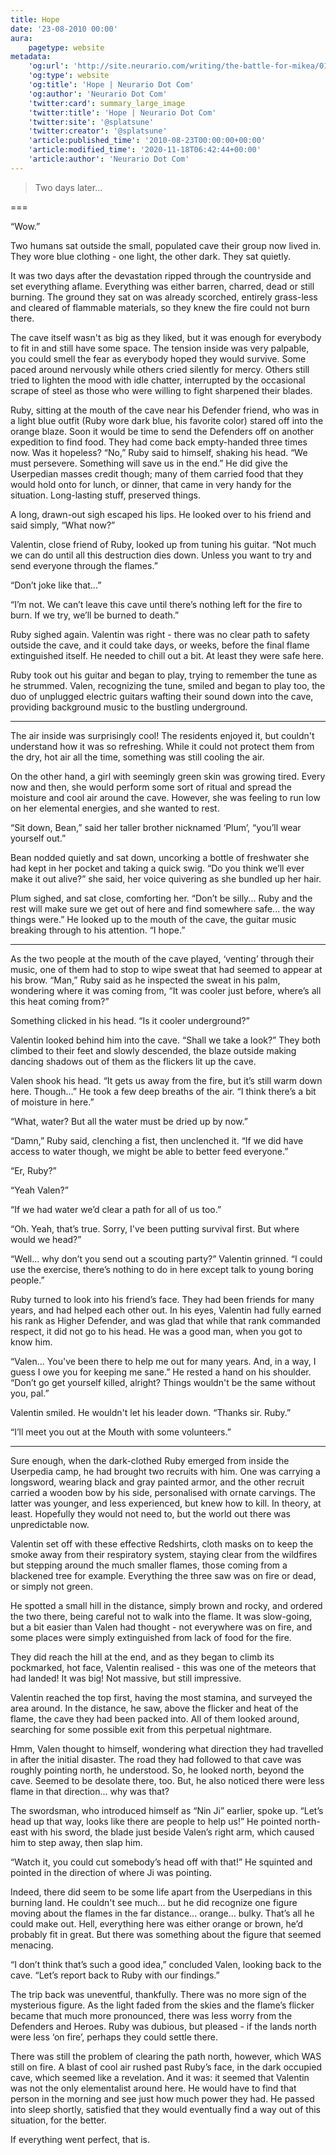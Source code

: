 ```yaml
---
title: Hope
date: '23-08-2010 00:00'
aura:
    pagetype: website
metadata:
    'og:url': 'http://site.neurario.com/writing/the-battle-for-mikea/01-the-end-2'
    'og:type': website
    'og:title': 'Hope | Neurario Dot Com'
    'og:author': 'Neurario Dot Com'
    'twitter:card': summary_large_image
    'twitter:title': 'Hope | Neurario Dot Com'
    'twitter:site': '@splatsune'
    'twitter:creator': '@splatsune'
    'article:published_time': '2010-08-23T00:00:00+00:00'
    'article:modified_time': '2020-11-18T06:42:44+00:00'
    'article:author': 'Neurario Dot Com'
---
```


>Two days later...

===

“Wow.”

Two humans sat outside the small, populated cave their group now lived in. They wore blue clothing - one light, the other dark. They sat quietly.

It was two days after the devastation ripped through the countryside and set everything aflame. Everything was either barren, charred, dead or still burning. The ground they sat on was already scorched, entirely grass-less and cleared of flammable materials, so they knew the fire could not burn there.

The cave itself wasn't as big as they liked, but it was enough for everybody to fit in and still have some space. The tension inside was very palpable, you could smell the fear as everybody hoped they would survive. Some paced around nervously while others cried silently for mercy. Others still tried to lighten the mood with idle chatter, interrupted by the occasional scrape of steel as those who were willing to fight sharpened their blades.

Ruby, sitting at the mouth of the cave near his Defender friend, who was in a light blue outfit (Ruby wore dark blue, his favorite color) stared off into the orange blaze. Soon it would be time to send the Defenders off on another expedition to find food. They had come back empty-handed three times now. Was it hopeless? “No,” Ruby said to himself, shaking his head. “We must persevere. Something will save us in the end.” He did give the Userpedian masses credit though; many of them carried food that they would hold onto for lunch, or dinner, that came in very handy for the situation. Long-lasting stuff, preserved things.

A long, drawn-out sigh escaped his lips. He looked over to his friend and said simply, “What now?”

Valentin, close friend of Ruby, looked up from tuning his guitar. “Not much we can do until all this destruction dies down. Unless you want to try and send everyone through the flames.”

“Don’t joke like that...”

“I’m not. We can’t leave this cave until there’s nothing left for the fire to burn. If we try, we’ll be burned to death.”

Ruby sighed again. Valentin was right - there was no clear path to safety outside the cave, and it could take days, or weeks, before the final flame extinguished itself. He needed to chill out a bit. At least they were safe here.

Ruby took out his guitar and began to play, trying to remember the tune as he strummed. Valen, recognizing the tune, smiled and began to play too, the duo of unplugged electric guitars wafting their sound down into the cave, providing background music to the bustling underground.

---

The air inside was surprisingly cool! The residents enjoyed it, but couldn't understand how it was so refreshing. While it could not protect them from the dry, hot air all the time, something was still cooling the air.

On the other hand, a girl with seemingly green skin was growing tired. Every now and then, she would perform some sort of ritual and spread the moisture and cool air around the cave. However, she was feeling to run low on her elemental energies, and she wanted to rest.

“Sit down, Bean,” said her taller brother nicknamed ‘Plum’, “you’ll wear yourself out.”

Bean nodded quietly and sat down, uncorking a bottle of freshwater she had kept in her pocket and taking a quick swig. “Do you think we’ll ever make it out alive?” she said, her voice quivering as she bundled up her hair.

Plum sighed, and sat close, comforting her. “Don’t be silly... Ruby and the rest will make sure we get out of here and find somewhere safe... the way things were.” He looked up to the mouth of the cave, the guitar music breaking through to his attention. “I hope.”

---

As the two people at the mouth of the cave played, ‘venting’ through their music, one of them had to stop to wipe sweat that had seemed to appear at his brow. “Man,” Ruby said as he inspected the sweat in his palm, wondering where it was coming from, “It was cooler just before, where’s all this heat coming from?”

Something clicked in his head. “Is it cooler underground?”

Valentin looked behind him into the cave. “Shall we take a look?” They both climbed to their feet and slowly descended, the blaze outside making dancing shadows out of them as the flickers lit up the cave.

Valen shook his head. “It gets us away from the fire, but it’s still warm down here. Though...” He took a few deep breaths of the air. “I think there’s a bit of moisture in here.”

“What, water? But all the water must be dried up by now.”

“Damn,” Ruby said, clenching a fist, then unclenched it. “If we did have access to water though, we might be able to better feed everyone.”

“Er, Ruby?”

“Yeah Valen?”

“If we had water we’d clear a path for all of us too.”

“Oh. Yeah, that’s true. Sorry, I've been putting survival first. But where would we head?”

“Well... why don’t you send out a scouting party?” Valentin grinned. “I could use the exercise, there’s nothing to do in here except talk to young boring people.”

Ruby turned to look into his friend’s face. They had been friends for many years, and had helped each other out. In his eyes, Valentin had fully earned his rank as Higher Defender, and was glad that while that rank commanded respect, it did not go to his head. He was a good man, when you got to know him.

“Valen... You've been there to help me out for many years. And, in a way, I guess I owe you for keeping me sane.” He rested a hand on his shoulder. “Don’t go get yourself killed, alright? Things wouldn't be the same without you, pal.”

Valentin smiled. He wouldn't let his leader down. “Thanks sir. Ruby.”

“I’ll meet you out at the Mouth with some volunteers.”

---

Sure enough, when the dark-clothed Ruby emerged from inside the Userpedia camp, he had brought two recruits with him. One was carrying a longsword, wearing black and gray painted armor, and the other recruit carried a wooden bow by his side, personalised with ornate carvings. The latter was younger, and less experienced, but knew how to kill. In theory, at least. Hopefully they would not need to, but the world out there was unpredictable now.

Valentin set off with these effective Redshirts, cloth masks on to keep the smoke away from their respiratory system, staying clear from the wildfires but stepping around the much smaller flames, those coming from a blackened tree for example. Everything the three saw was on fire or dead, or simply not green.

He spotted a small hill in the distance, simply brown and rocky, and ordered the two there, being careful not to walk into the flame. It was slow-going, but a bit easier than Valen had thought - not everywhere was on fire, and some places were simply extinguished from lack of food for the fire.

They did reach the hill at the end, and as they began to climb its pockmarked, hot face, Valentin realised - this was one of the meteors that had landed! It was big! Not massive, but still impressive.

Valentin reached the top first, having the most stamina, and surveyed the area around. In the distance, he saw, above the flicker and heat of the flame, the cave they had been packed into. All of them looked around, searching for some possible exit from this perpetual nightmare.

Hmm, Valen thought to himself, wondering what direction they had travelled in after the initial disaster. The road they had followed to that cave was roughly pointing north, he understood. So, he looked north, beyond the cave. Seemed to be desolate there, too. But, he also noticed there were less flame in that direction... why was that?

The swordsman, who introduced himself as “Nin Ji” earlier, spoke up. “Let’s head up that way, looks like there are people to help us!” He pointed north-east with his sword, the blade just beside Valen’s right arm, which caused him to step away, then slap him.

“Watch it, you could cut somebody’s head off with that!” He squinted and pointed in the direction of where Ji was pointing.

Indeed, there did seem to be some life apart from the Userpedians in this burning land. He couldn't see much... but he did recognize one figure moving about the flames in the far distance... orange... bulky. That’s all he could make out. Hell, everything here was either orange or brown, he’d probably fit in great. But there was something about the figure that seemed menacing.

“I don’t think that’s such a good idea,” concluded Valen, looking back to the cave. “Let’s report back to Ruby with our findings.”

The trip back was uneventful, thankfully. There was no more sign of the mysterious figure. As the light faded from the skies and the flame’s flicker became that much more pronounced, there was less worry from the Defenders and Heroes. Ruby was dubious, but pleased - if the lands north were less ‘on fire’, perhaps they could settle there.

There was still the problem of clearing the path north, however, which WAS still on fire. A blast of cool air rushed past Ruby’s face, in the dark occupied cave, which seemed like a revelation. And it was: it seemed that Valentin was not the only elementalist around here. He would have to find that person in the morning and see just how much power they had. He passed into sleep shortly, satisfied that they would eventually find a way out of this situation, for the better.

If everything went perfect, that is.
